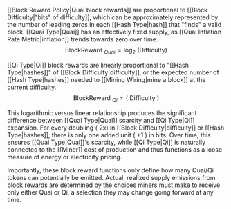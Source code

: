 [[Block Reward Policy|Quai block rewards]] are proportional to [[Block Difficulty|"bits" of difficulty]], which can be approximately represented by the number of leading zeros in each [[Hash Type|hash]] that "finds" a valid block. [[Quai Type|Quai]] has an effectively fixed supply, as [[Quai Inflation Rate Metric|inflation]] trends towards zero over time.
$$
\text { BlockReward }_{Q u a i} \propto \log _2 \text { (Difficulty) }
$$

[[Qi Type|Qi]] block rewards are linearly proportional to "[[Hash Type|hashes]]" of [[Block Difficulty|difficulty]], or the expected number of [[Hash Type|hashes]] needed to [[Mining Wiring|mine a block]] at the current difficulty.
$$
\text { BlockReward }_{Q i} \propto(\text { Difficulty })
$$

This logarithmic versus linear relationship produces the significant difference between [[Quai Type|Quai]] scarcity and [[Qi Type|Qi]] expansion. For every doubling ( $2 \mathrm{x})$ in [[Block Difficulty|difficulty]] or [[Hash Type|hashes]], there is only one added unit ( +1 ) in bits. Over time, this ensures [[Quai Type|Quai]]'s scarcity, while [[Qi Type|Qi]] is naturally connected to the [[Miner]] cost of production and thus functions as a loose measure of energy or electricity pricing.

Importantly, these block reward functions only define how many Quai/Qi tokens can potentially be emitted. Actual, realized supply emissions from block rewards are determined by the choices miners must make to receive only either Quai or Qi, a selection they may change going forward at any time.